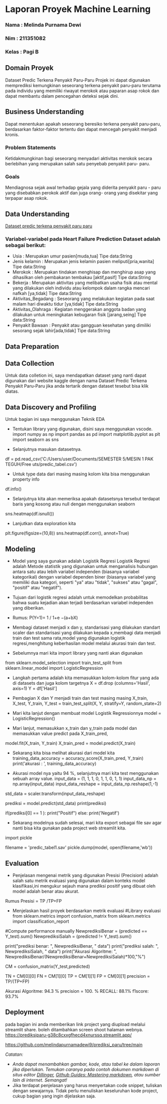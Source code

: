 # Laporan Proyek Machine Learning
### Nama    : Melinda Purnama Dewi
### Nim     : 211351082
### Kelas   : Pagi B

## Domain Proyek
Dataset Predic Terkena Penyakit Paru-Paru 
Projek ini dapat digunakan memprediksi kemungkinan seseorang terkena penyakit paru-paru terutama pada individu yang memiliki riwayat merokok atau paparan asap rokok dan dapat membantu dalam pencegahan deteksi sejak dini.

## Business Understanding
Dapat menentukan apakah seseorang beresiko terkena penyakit paru-paru, berdasarkan faktor-faktor tertentu dan dapat mencegah penyakit menjadi kronis.

### Problem Statements
Ketidakmungkinan bagi seseorang menyadari aktivitas merokok secara berlebihan yang merupakan salah satu penyebab penyakit paru- paru.

### Goals
Mendiagnosa sejak awal terhadap gejala yang diderita penyakit paru - paru yang disebabkan perokok aktif dan juga orang- orang yang disekitar yang terpapar asap rokok.

## Data Understanding

[Dataset predic terkena penyakit paru paru](https://www.kaggle.com/datasets/andot03bsrc/dataset-predic-terkena-penyakit-paruparu)

### Variabel-variabel pada Heart Failure Prediction Dataset adalah sebagai berikut:
- Usia                : Merupakan umur pasien[muda,tua] Tipe data:String 
- Jenis kelamin       : Merupakan jenis kelamin pasien meliputi[pria,wanita] Tipe data:String 
- Merokok             : Merupakan tindakan menghisap dan menghirup asap yang dihasilkan oleh pembakaran tembakau [aktif,pasif] Tipe data:String
- Bekerja             : Merupakan aktivitas yang melibatkan usaha fisik atau mental yang dilakukan oleh individu atau kelompok dalam rangka mencari nafkah [ya,tidak] Tipe data:String
- Aktivitas_Begadang  : Seseorang yang melakukan kegiatan pada saat malam hari diwaktu tidur [ya,tidak] Tipe data:String
- Aktivitas_Olahraga  : Kegiatan menggerakan anggota badan yang dilakukan untuk meningkatan kebugaran fisik [jarang,seing] Tipe data:String 
- Penyakit Bawaan     : Penyakit atau gangguan kesehatan yang dimiliki sesorang sejak lahir[ada,tidak] Tipe data:String

## Data Preparation
## Data Collection
Untuk data colletion ini, saya mendapatkan dataset yang nanti dapat digunakan dari website kaggle dengan nama Dataset Predic Terkena Penyakit Paru-Paru jika anda tertarik dengan dataset tesebut bisa klik diatas.

## Data Discovery and Profiling 
Untuk bagian ini saya menggunakan Teknik EDA
- Tentukan library yang digunakan, disini saya menggunakan vscode.
import numpy as np
import pandas as pd
import matplotlib.pyplot as plt
import seaborn as sns

- Selanjutnya masukan datasetnya.

df = pd.read_csv('C:/Users/user/Documents/SEMESTER 5/MESIN 1 PAK TEGUH/Free uts/predic_tabel.csv')

- Untuk type data dari masing masing kolom kita bisa menggunakan property info

df.info()

- Selanjutnya kita akan memeriksa apakah datasetsnya tersebut terdapat baris yang kosong atau null dengan menggunakan seaborn

sns.heatmap(df.isnull())

-  Lanjutkan data exploration kita

plt.figure(figsize=(10,8))
sns.heatmap(df.corr(), annot=True)

## Modeling
- Model yang saya gunakan adalah Logistik Regresi
Logistik Regresi adalah Metode statistik yang digunakan untuk menganalisis hubungan antara satu atau lebih variabel independen (biasanya variabel kategorikal) dengan variabel dependen biner (biasanya variabel yang memiliki dua kategori, seperti "ya" atau "tidak", "sukses" atau "gagal", "positif" atau "negatif"). 

- Tujuan dari logistik regresi adalah untuk memodelkan probabilitas bahwa suatu kejadian akan terjadi berdasarkan variabel independen yang diberikan.

- Rumus: P(Y=1)= 1 / 1+e −(a+bX)

- Membagi dataset menjadi x dan y, standarisasi yang dilakukan standart scaler dan standarisasi yang dilakukan kepada x,membagi data menjadi train dan test sama rata,model yang digunakan logistik regresi,menghitung keberhasilan model melalui akurasi train dan test.

- Sebelumnya mari kita import library yang nanti akan digunakan

from sklearn.model_selection import train_test_split
from sklearn.linear_model import LogisticRegression

- Langkah pertama adalah kita memasukkan kolom-kolom fitur yang ada di datasets dan juga kolom targetnya
X = df.drop (columns='Hasil', axis=1)
Y = df['Hasil']

- Pembagian X dan Y menjadi train dan test masing masing 
X_train, X_test, Y_train, Y_test = train_test_split(X, Y, stratify=Y, random_state=2)

- Mari kita lanjut dengan membuat model Logistik Regressionnya
model = LogisticRegression()

- Mari lanjut, memasukkan x_train dan y_train pada model dan memasukkan value predict pada X_train_pred,

model.fit(X_train, Y_train)
X_train_pred = model.predict(X_train)

- Sekarang kita bisa melihat akurasi dari model kita 
training_data_accuracy = accuracy_score(X_train_pred, Y_train)
print('akurasi : ', training_data_accuracy)

- Akurasi model nya yaitu 94 %, selanjutnya mari kita test menggunakan sebuah array value.
input_data = (1,	1,	1,	0,	1,	1,	0, 1, 1)
input_data_np = np.array(input_data)
input_data_reshape = input_data_np.reshape(1,-1)

std_data = scaler.transform(input_data_reshape)

prediksi = model.predict(std_data)
print(prediksi)

if(prediksi[0] == 1 ):
  print("Positif")
else:
  print('Negatif')

  - Sekarang modelnya sudah selesai, mari kita export sebagai file sav agar nanti bisa kita gunakan pada project web streamlit kita.

  import pickle

filename = 'predic_tabel1.sav'
pickle.dump(model, open(filename,'wb'))

## Evaluation

- Penjelasan mengenai metrik yang digunakan
Presisi (Precision) adalah salah satu metrik evaluasi yang digunakan dalam konteks model klasifikasi,ini mengukur sejauh mana prediksi positif yang dibuat oleh model adalah benar atau akurat.

Rumus Presisi = TP /TP+FP

- Menjelaskan hasil proyek berdasarkan metrik evaluasi
#Library evaluasi
from sklearn.metrics import confusion_matrix
from sklearn.metrics import classification_report

#Compute performance manually
NewprediksiBenar = (predicted == Y_test).sum()
NewprediksiSalah = (predicted != Y_test).sum()

print("prediksi benar: ", NewprediksiBenar, " data")
print("prediksi salah: ", NewprediksiSalah, " data")
print("Akurasi Algoritme: ", NewprediksiBenar/(NewprediksiBenar+NewprediksiSalah)*100,"%")

CM = confusion_matrix(Y_test,predicted)

TN = CM[0][0]
FN = CM[1][0]
TP = CM[1][1]
FP = CM[0][1]
precision    = TP/(TP+FP)

Akurasi Algoritme:  94.3 %
precision = 100. %
RECALL: 88.1%
f1score:  93.7%

## Deployment
pada bagian ini anda memberikan link project yang diupload melalui streamlit share. boleh ditambahkan screen shoot halaman webnya.
https://prediksiparu-g38c8cxxgfhecd4xnurssq.streamlit.app/

https://github.com/melindapurnamadewi9/prediksi_paru/tree/main

_Catatan:_
- _Anda dapat menambahkan gambar, kode, atau tabel ke dalam laporan jika diperlukan. Temukan caranya pada contoh dokumen markdown di situs editor [Dillinger](https://dillinger.io/), [Github Guides: Mastering markdown](https://guides.github.com/features/mastering-markdown/), atau sumber lain di internet. Semangat!_
- Jika terdapat penjelasan yang harus menyertakan code snippet, tuliskan dengan sewajarnya. Tidak perlu menuliskan keseluruhan kode project, cukup bagian yang ingin dijelaskan saja.
